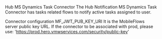 Hub MS Dynamics Task  Connector The Hub Notification MS Dynamics Task  Connector has tasks related flows to notify active  tasks assigned to user.

Connector configuration MF_JWT_PUB_KEY_URI It is the MobileFlows server public key URL. If the connector to be associated with prod, please use: 'https://prod.hero.vmwservices.com/security/public-key'